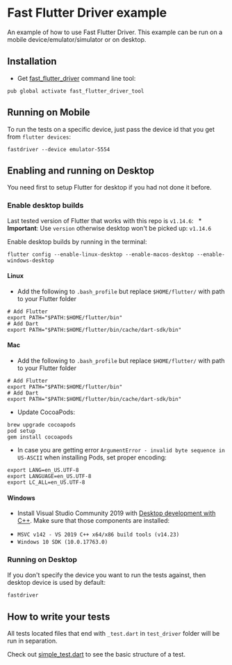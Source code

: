 # Fast Flutter Driver example

An example of how to use Fast Flutter Driver.
This example can be run on a mobile device/emulator/simulator or on desktop.

## Installation
- Get [fast_flutter_driver](https://github.com/tomaszpolanski/fast_flutter_driver) command line tool:
```shell script
pub global activate fast_flutter_driver_tool
```

## Running on Mobile
To run the tests on a specific device, just pass the device id that you get from `flutter devices`:
```
fastdriver --device emulator-5554
```

## Enabling and running on Desktop
You need first to setup Flutter for desktop if you had not done it before.

### Enable desktop builds

Last tested version of Flutter that works with this repo is `v1.14.6`:
  * **Important**: Use `version` otherwise desktop won't be picked up: `v1.14.6`

Enable desktop builds by running in the terminal:
```
flutter config --enable-linux-desktop --enable-macos-desktop --enable-windows-desktop
```
#### Linux
- Add the following to `.bash_profile` but replace `$HOME/flutter/` with path to your Flutter folder
```
# Add Flutter
export PATH="$PATH:$HOME/flutter/bin"
# Add Dart
export PATH="$PATH:$HOME/flutter/bin/cache/dart-sdk/bin"
```
#### Mac
- Add the following to `.bash_profile` but replace `$HOME/flutter/` with path to your Flutter folder
```
# Add Flutter
export PATH="$PATH:$HOME/flutter/bin"
# Add Dart
export PATH="$PATH:$HOME/flutter/bin/cache/dart-sdk/bin"
```
- Update CocoaPods:
```
brew upgrade cocoapods
pod setup
gem install cocoapods
```
- In case you are getting error `ArgumentError - invalid byte sequence in US-ASCII` when installing Pods, set proper encoding:
```
export LANG=en_US.UTF-8
export LANGUAGE=en_US.UTF-8
export LC_ALL=en_US.UTF-8
```
#### Windows
- Install Visual Studio Community 2019 with [Desktop development with C++](https://devblogs.microsoft.com/cppblog/windows-desktop-development-with-c-in-visual-studio/#installation). 
Make sure that those components are installed:
* `MSVC v142 - VS 2019 C++ x64/x86 build tools (v14.23)`   
* `Windows 10 SDK (10.0.17763.0)` 


### Running on Desktop
If you don't specify the device you want to run the tests against, then desktop device is used by default:
```bash
fastdriver
```

## How to write your tests
All tests located files that end with `_test.dart` in `test_driver` folder will be run in separation.

Check out [simple_test.dart](test_driver/simple_test.dart) to see the basic structure of a test.